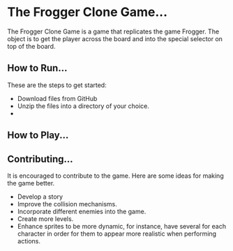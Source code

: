 
# The Frogger Clone Game...

The Frogger Clone Game is a game that replicates the game Frogger.  The object
is to get the player across the board and into the special selector on top
of the board.

## How to Run...

These are the steps to get started:
* Download files from GitHub
* Unzip the files into a directory of your choice.
*


## How to Play...



## Contributing...

It is encouraged to contribute to the game.  Here are some ideas for making
the game better.
* Develop a story
* Improve the collision mechanisms.
* Incorporate different enemies into the game.
* Create more levels.
* Enhance sprites to be more dynamic, for instance, have several for each character in order for them to appear more realistic when performing actions.

